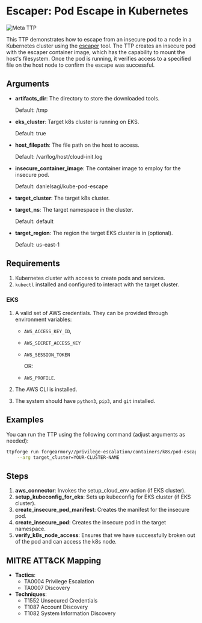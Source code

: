 # Escaper: Pod Escape in Kubernetes

![Meta TTP](https://img.shields.io/badge/Meta_TTP-blue)

This TTP demonstrates how to escape from an insecure pod to a node in a
Kubernetes cluster using the [escaper](https://github.com/danielsagi/kube-pod-escape)
tool. The TTP creates an insecure pod with the escaper container image, which has
the capability to mount the host's filesystem. Once the pod is running, it verifies
access to a specified file on the host node to confirm the escape was successful.

## Arguments

- **artifacts_dir**: The directory to store the downloaded tools.

  Default: /tmp

- **eks_cluster**: Target k8s cluster is running on EKS.

  Default: true

- **host_filepath**: The file path on the host to access.

  Default: /var/log/host/cloud-init.log

- **insecure_container_image**: The container image to employ for the insecure pod.

  Default: danielsagi/kube-pod-escape

- **target_cluster**: The target k8s cluster.

- **target_ns**: The target namespace in the cluster.

  Default: default

- **target_region**: The region the target EKS cluster is in (optional).

  Default: us-east-1

## Requirements

1. Kubernetes cluster with access to create pods and services.
1. `kubectl` installed and configured to interact with the target cluster.

### EKS

1. A valid set of AWS credentials. They can be provided through environment variables:

   - `AWS_ACCESS_KEY_ID`,
   - `AWS_SECRET_ACCESS_KEY`
   - `AWS_SESSION_TOKEN`

     OR:

   - `AWS_PROFILE`.

1. The AWS CLI is installed.
1. The system should have `python3`, `pip3`, and `git` installed.

## Examples

You can run the TTP using the following command (adjust arguments as needed):

```bash
ttpforge run forgearmory//privilege-escalation/containers/k8s/pod-escape/escaper/escaper.yaml \
    --arg target_cluster=YOUR-CLUSTER-NAME
```

## Steps

1. **aws_connector**: Invokes the setup_cloud_env action (if EKS cluster).
1. **setup_kubeconfig_for_eks**: Sets up kubeconfig for EKS cluster (if EKS cluster).
1. **create_insecure_pod_manifest**: Creates the manifest for the insecure pod.
1. **create_insecure_pod**: Creates the insecure pod in the target namespace.
1. **verify_k8s_node_access**: Ensures that we have successfully broken out of
   the pod and can access the k8s node.

## MITRE ATT&CK Mapping

- **Tactics**:
  - TA0004 Privilege Escalation
  - TA0007 Discovery
- **Techniques**:
  - T1552 Unsecured Credentials
  - T1087 Account Discovery
  - T1082 System Information Discovery

